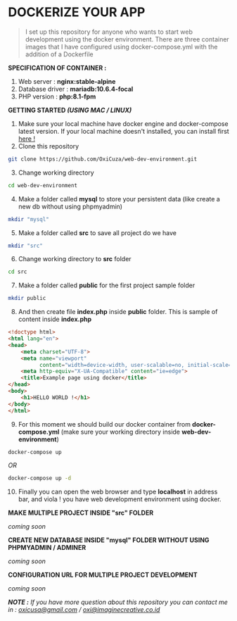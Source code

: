 # DOCKERIZE YOUR APP

> I set up this repository for anyone who wants to start web development using the docker environment. There are three container images that I have configured using docker-compose.yml with the addition of a Dockerfile

**SPECIFICATION OF CONTAINER :**
1. Web server : **nginx:stable-alpine**
2. Database driver : **mariadb:10.6.4-focal**
3. PHP version : **php:8.1-fpm**

**GETTING STARTED *(USING MAC / LINUX)***
1. Make sure your local machine have docker engine and docker-compose latest version. If your local machine doesn't installed, you can install first [here !](https://www.docker.com/get-started/)
2. Clone this repository
```bash
git clone https://github.com/OxiCuza/web-dev-environment.git
```
3. Change working directory
```bash
cd web-dev-environment
```
4. Make a folder called **mysql** to store your persistent data (like create a new db without using phpmyadmin)
```bash
mkdir "mysql"
```
5. Make a folder called **src** to save all project do we have
```bash
mkdir "src"
```
6. Change working directory to **src** folder
```bash
cd src
```
7. Make a folder called **public** for the first project sample folder
```bash
mkdir public
```
8. And then create file **index.php** inside **public** folder. This is sample of content inside **index.php**
```html
<!doctype html>
<html lang="en">
<head>
    <meta charset="UTF-8">
    <meta name="viewport"
          content="width=device-width, user-scalable=no, initial-scale=1.0, maximum-scale=1.0, minimum-scale=1.0">
    <meta http-equiv="X-UA-Compatible" content="ie=edge">
    <title>Example page using docker</title>
</head>
<body>
    <h1>HELLO WORLD !</h1>
</body>
</html>
```
9. For this moment we should build our docker container from **docker-compose.yml** (make sure your working directory inside **web-dev-environment**)
```bash
docker-compose up
```
*OR*
```bash
docker-compose up -d
```
10. Finally you can open the web browser and type **localhost** in address bar, and viola ! you have web development environment using docker.

**MAKE MULTIPLE PROJECT INSIDE "src" FOLDER**

*coming soon*

**CREATE NEW DATABASE INSIDE "mysql" FOLDER WITHOUT USING PHPMYADMIN / ADMINER**

*coming soon*

**CONFIGURATION URL FOR MULTIPLE PROJECT DEVELOPMENT**

*coming soon*

***NOTE :** If you have more question about this repository you can contact me in : oxicusa@gmail.com / oxi@imaginecreative.co.id*